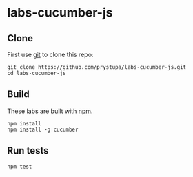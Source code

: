 labs-cucumber-js
================

## Clone
First use [git](http://git-scm.com/) to clone this repo:

    git clone https://github.com/prystupa/labs-cucumber-js.git
    cd labs-cucumber-js

## Build
These labs are built with [npm](https://npmjs.org/).

    npm install
    npm install -g cucumber
    
## Run tests
    npm test

